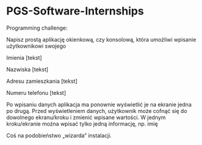 # PGS-Software-Internships

Programming challenge: 



Napisz prostą aplikację okienkową, czy konsolową, która umożliwi wpisanie użytkownikowi swojego

Imienia [tekst]

Nazwiska [tekst]

Adresu zamieszkania [tekst]

Numeru telefonu [tekst]
 
 
Po wpisaniu danych aplikacja ma ponownie wyświetlić je na ekranie jedna po drugą.
Przed wyświetleniem danych, użytkownik może cofnąć się do dowolnego ekranu/kroku i zmienić wpisane wartości.
W jednym kroku/ekranie można wpisać tylko jedną informację, np. imię
 
 
Coś na podobieństwo „wizarda” instalacji.
